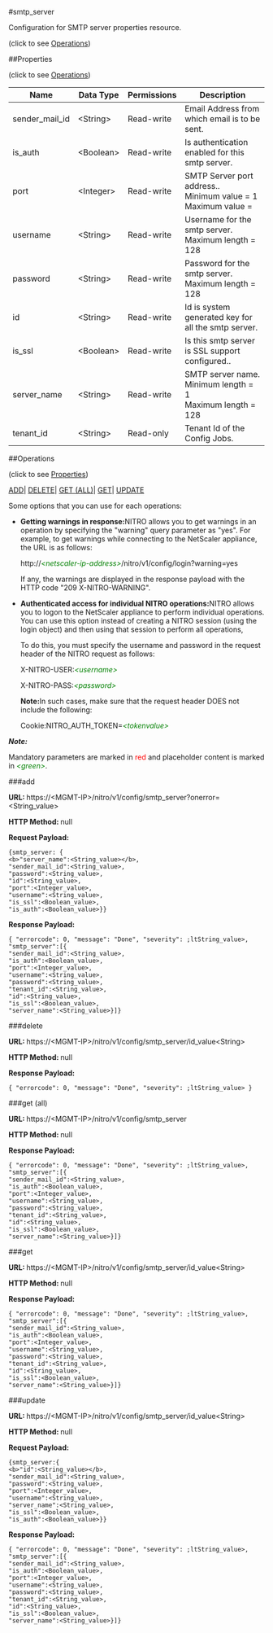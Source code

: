 #smtp_server



Configuration for SMTP server properties resource.

<span>(click to see [Operations](#operations))</span>



##Properties 

<span>(click to see [Operations](#operations))</span>





<table><thead><tr><th>Name</th><th>Data Type</th><th>Permissions</th><th>Description</th></tr></thead><tbody><tr><td>sender_mail_id</td><td>&lt;String></td><td>Read-write</td><td>Email Address from which email is to be sent.</td></tr><tr><td>is_auth</td><td>&lt;Boolean></td><td>Read-write</td><td>Is authentication enabled for this smtp server.</td></tr><tr><td>port</td><td>&lt;Integer></td><td>Read-write</td><td>SMTP Server port address..<br>Minimum value = 1<br>Maximum value =</td></tr><tr><td>username</td><td>&lt;String></td><td>Read-write</td><td>Username for the smtp server.<br>Maximum length = 128</td></tr><tr><td>password</td><td>&lt;String></td><td>Read-write</td><td>Password for the smtp server.<br>Maximum length = 128</td></tr><tr><td>id</td><td>&lt;String></td><td>Read-write</td><td>Id is system generated key for all the smtp server.</td></tr><tr><td>is_ssl</td><td>&lt;Boolean></td><td>Read-write</td><td>Is this smtp server is SSL support configured..</td></tr><tr><td>server_name</td><td>&lt;String></td><td>Read-write</td><td>SMTP server name.<br>Minimum length = 1<br>Maximum length = 128</td></tr><tr><td>tenant_id</td><td>&lt;String></td><td>Read-only</td><td>Tenant Id of the Config Jobs.</td></tr></tbody></table>

##Operations 

<span>(click to see [Properties](#properties))</span>





[ADD](#add)| [DELETE](#delete)| [GET (ALL)](#get-all)| [GET](#get)| [UPDATE](#update)





Some options that you can use for each operations:

<ul><li><p><b>Getting warnings in response:</b>NITRO allows you to get warnings in an operation by specifying the "warning" query parameter as "yes". For example, to get warnings while connecting to the NetScaler appliance, the URL is as follows:</p><p>http://<span style="color:green;font-style:italic;">&lt;netscaler-ip-address&gt;</span>/nitro/v1/config/login?warning=yes</p><p>If any, the warnings are displayed in the response payload with the HTTP code "209 X-NITRO-WARNING".</p></li><li><p><b>Authenticated access for individual NITRO operations:</b>NITRO allows you to logon to the NetScaler appliance to perform individual operations. You can use this option instead of creating a NITRO session (using the login object) and then using that session to perform all operations,</p><p>To do this, you must specify the username and password in the request header of the NITRO request as follows:</p><p>X-NITRO-USER:<span style="color:green;font-style:italic;">&lt;username&gt;</span></p><p>X-NITRO-PASS:<span style="color:green;font-style:italic;">&lt;password&gt;</span></p><p><b>Note:</b>In such cases, make sure that the request header DOES not include the following:</p><p>Cookie:NITRO_AUTH_TOKEN=<span style="color:green;font-style:italic;">&lt;tokenvalue&gt;</span></p></li></ul>







***Note:*** 

Mandatory parameters are marked in <span style="color:#FF0000;">red</span> and placeholder content is marked in <span style="color:green;font-style:italic">&lt;green&gt;</span>.



###add







<b>URL: </b>https://&lt;MGMT-IP&gt;/nitro/v1/config/smtp_server?onerror=&lt;String_value&gt;

<b>HTTP Method: </b>null

<b>Request Payload: </b>
```
{smtp_server: {
<b>"server_name":<String_value></b>,
"sender_mail_id":<String_value>,
"password":<String_value>,
"id":<String_value>,
"port":<Integer_value>,
"username":<String_value>,
"is_ssl":<Boolean_value>,
"is_auth":<Boolean_value>}}
```

<b>Response Payload: </b>
```
{ "errorcode": 0, "message": "Done", "severity": ;ltString_value>, "smtp_server":[{
"sender_mail_id":<String_value>,
"is_auth":<Boolean_value>,
"port":<Integer_value>,
"username":<String_value>,
"password":<String_value>,
"tenant_id":<String_value>,
"id":<String_value>,
"is_ssl":<Boolean_value>,
"server_name":<String_value>}]}
```







###delete







<b>URL: </b>https://&lt;MGMT-IP&gt;/nitro/v1/config/smtp_server/id_value&lt;String&gt;

<b>HTTP Method: </b>null

<b>Response Payload: </b>
```
{ "errorcode": 0, "message": "Done", "severity": ;ltString_value> }
```







###get (all)







<b>URL: </b>https://&lt;MGMT-IP&gt;/nitro/v1/config/smtp_server

<b>HTTP Method: </b>null

<b>Response Payload: </b>
```
{ "errorcode": 0, "message": "Done", "severity": ;ltString_value>, "smtp_server":[{
"sender_mail_id":<String_value>,
"is_auth":<Boolean_value>,
"port":<Integer_value>,
"username":<String_value>,
"password":<String_value>,
"tenant_id":<String_value>,
"id":<String_value>,
"is_ssl":<Boolean_value>,
"server_name":<String_value>}]}
```







###get







<b>URL: </b>https://&lt;MGMT-IP&gt;/nitro/v1/config/smtp_server/id_value&lt;String&gt;

<b>HTTP Method: </b>null

<b>Response Payload: </b>
```
{ "errorcode": 0, "message": "Done", "severity": ;ltString_value>, "smtp_server":[{
"sender_mail_id":<String_value>,
"is_auth":<Boolean_value>,
"port":<Integer_value>,
"username":<String_value>,
"password":<String_value>,
"tenant_id":<String_value>,
"id":<String_value>,
"is_ssl":<Boolean_value>,
"server_name":<String_value>}]}
```







###update







<b>URL: </b>https://&lt;MGMT-IP&gt;/nitro/v1/config/smtp_server/id_value&lt;String&gt;

<b>HTTP Method: </b>null

<b>Request Payload: </b>
```
{smtp_server:{
<b>"id":<String_value></b>,
"sender_mail_id":<String_value>,
"password":<String_value>,
"port":<Integer_value>,
"username":<String_value>,
"server_name":<String_value>,
"is_ssl":<Boolean_value>,
"is_auth":<Boolean_value>}}
```

<b>Response Payload: </b>
```
{ "errorcode": 0, "message": "Done", "severity": ;ltString_value>, "smtp_server":[{
"sender_mail_id":<String_value>,
"is_auth":<Boolean_value>,
"port":<Integer_value>,
"username":<String_value>,
"password":<String_value>,
"tenant_id":<String_value>,
"id":<String_value>,
"is_ssl":<Boolean_value>,
"server_name":<String_value>}]}
```







